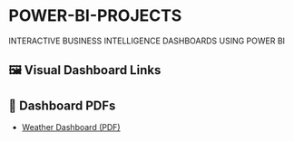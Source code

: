 # POWER-BI-PROJECTS
INTERACTIVE BUSINESS INTELLIGENCE DASHBOARDS USING POWER BI

## 🖼️ Visual Dashboard Links

## 📄 Dashboard PDFs

- [Weather Dashboard (PDF)](docs/PWC.pdf)

